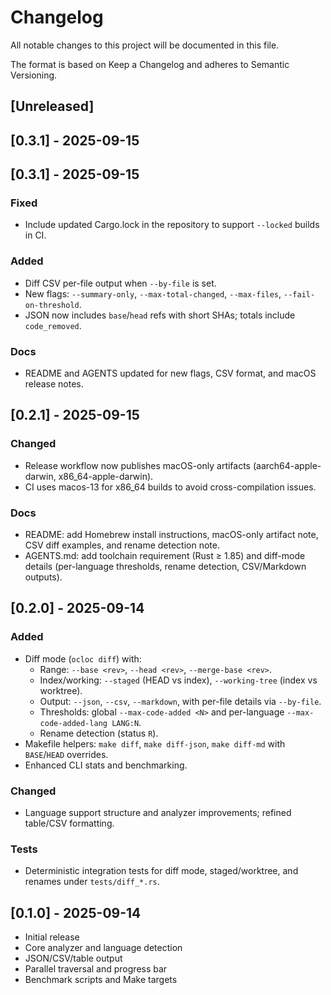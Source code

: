 # Changelog

All notable changes to this project will be documented in this file.

The format is based on Keep a Changelog and adheres to Semantic Versioning.

## [Unreleased]

## [0.3.1] - 2025-09-15

## [0.3.1] - 2025-09-15

### Fixed
- Include updated Cargo.lock in the repository to support `--locked` builds in CI.

### Added
- Diff CSV per-file output when `--by-file` is set.
- New flags: `--summary-only`, `--max-total-changed`, `--max-files`, `--fail-on-threshold`.
- JSON now includes `base`/`head` refs with short SHAs; totals include `code_removed`.

### Docs
- README and AGENTS updated for new flags, CSV format, and macOS release notes.

## [0.2.1] - 2025-09-15

### Changed

- Release workflow now publishes macOS-only artifacts (aarch64-apple-darwin, x86_64-apple-darwin).
- CI uses macos-13 for x86_64 builds to avoid cross-compilation issues.

### Docs

- README: add Homebrew install instructions, macOS-only artifact note, CSV diff examples, and rename detection note.
- AGENTS.md: add toolchain requirement (Rust ≥ 1.85) and diff-mode details (per-language thresholds, rename detection, CSV/Markdown outputs).

## [0.2.0] - 2025-09-14

### Added

- Diff mode (`ocloc diff`) with:
  - Range: `--base <rev>`, `--head <rev>`, `--merge-base <rev>`.
  - Index/working: `--staged` (HEAD vs index), `--working-tree` (index vs worktree).
  - Output: `--json`, `--csv`, `--markdown`, with per-file details via `--by-file`.
  - Thresholds: global `--max-code-added <N>` and per-language `--max-code-added-lang LANG:N`.
  - Rename detection (status `R`).
- Makefile helpers: `make diff`, `make diff-json`, `make diff-md` with `BASE`/`HEAD` overrides.
- Enhanced CLI stats and benchmarking.

### Changed

- Language support structure and analyzer improvements; refined table/CSV formatting.

### Tests

- Deterministic integration tests for diff mode, staged/worktree, and renames under `tests/diff_*.rs`.

## [0.1.0] - 2025-09-14

- Initial release
- Core analyzer and language detection
- JSON/CSV/table output
- Parallel traversal and progress bar
- Benchmark scripts and Make targets
